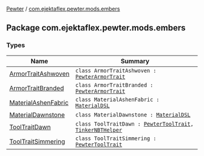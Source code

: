 [Pewter](../index.md) / [com.ejektaflex.pewter.mods.embers](./index.md)

## Package com.ejektaflex.pewter.mods.embers

### Types

| Name | Summary |
|---|---|
| [ArmorTraitAshwoven](-armor-trait-ashwoven/index.md) | `class ArmorTraitAshwoven : `[`PewterArmorTrait`](../com.ejektaflex.pewter.api.core.traits/-pewter-armor-trait/index.md) |
| [ArmorTraitBranded](-armor-trait-branded/index.md) | `class ArmorTraitBranded : `[`PewterArmorTrait`](../com.ejektaflex.pewter.api.core.traits/-pewter-armor-trait/index.md) |
| [MaterialAshenFabric](-material-ashen-fabric/index.md) | `class MaterialAshenFabric : `[`MaterialDSL`](../com.ejektaflex.pewter.api.core.materials/-material-d-s-l/index.md) |
| [MaterialDawnstone](-material-dawnstone/index.md) | `class MaterialDawnstone : `[`MaterialDSL`](../com.ejektaflex.pewter.api.core.materials/-material-d-s-l/index.md) |
| [ToolTraitDawn](-tool-trait-dawn/index.md) | `class ToolTraitDawn : `[`PewterToolTrait`](../com.ejektaflex.pewter.api.core.traits/-pewter-tool-trait/index.md)`, `[`TinkerNBTHelper`](../com.ejektaflex.pewter.lib.mixins/-tinker-n-b-t-helper/index.md) |
| [ToolTraitSimmering](-tool-trait-simmering/index.md) | `class ToolTraitSimmering : `[`PewterToolTrait`](../com.ejektaflex.pewter.api.core.traits/-pewter-tool-trait/index.md) |
